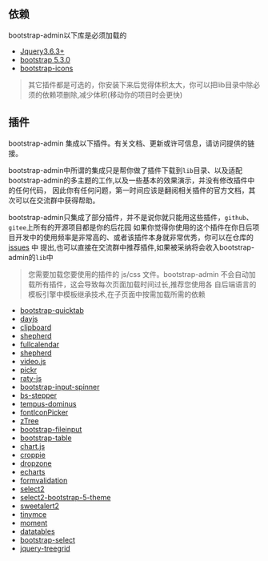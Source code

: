 ## 依赖

bootstrap-admin以下库是必须加载的

- [Jquery3.6.3+](https://github.com/jquery/jquery)
- [bootstrap 5.3.0](https://github.com/twbs/bootstrap)
- [bootstrap-icons](https://github.com/twbs/icons)

> 其它插件都是可选的，你安装下来后觉得体积太大，你可以把lib目录中除必须的依赖项删除,减少体积(移动你的项目时会更快)

## 插件

bootstrap-admin 集成以下插件。有关文档、更新或许可信息，请访问提供的链接。

bootstrap-admin中所谓的集成只是帮你做了插件下载到`lib`目录、以及适配bootstrap-admin的多主题的工作,以及一些基本的效果演示，并没有修改插件中的任何代码，
因此你有任何问题，第一时间应该是翻阅相关插件的官方文档，其次可以在交流群中获得帮助。

bootstrap-admin只集成了部分插件，并不是说你就只能用这些插件，`github`、`gitee`上所有的开源项目都是你的后花园
如果你觉得你使用的这个插件在你日后项目开发中的使用频率是非常高的、或者该插件本身就非常优秀，你可以在仓库的[issues](https://gitee.com/ajiho/bootstrap-admin/issues)
中
提出,也可以直接在交流群中推荐插件,如果被采纳将会收入bootstrap-admin的`lib`中

> 您需要加载您要使用的插件的 js/css 文件。bootstrap-admin 不会自动加载所有插件，这会导致每次页面加载时间过长,推荐您使用各
> 自后端语言的模板引擎中模板继承技术,在子页面中按需加载所需的依赖

- [bootstrap-quicktab](https://gitee.com/ajiho/bootstrap-quicktab)
- [dayjs](https://github.com/iamkun/dayjs)
- [clipboard](https://github.com/zenorocha/clipboard.js)
- [shepherd](https://github.com/shipshapecode/shepherd)
- [fullcalendar](https://github.com/fullcalendar/fullcalendar)
- [shepherd](https://github.com/shipshapecode/shepherd)
- [video.js](https://github.com/videojs/video.js)
- [pickr](https://github.com/simonwep/pickr)
- [raty-js](https://github.com/wbotelhos/raty)
- [bootstrap-input-spinner](https://github.com/shaack/bootstrap-input-spinner)
- [bs-stepper](https://github.com/Johann-S/bs-stepper)
- [tempus-dominus](https://github.com/Eonasdan/tempus-dominus)
- [fontIconPicker](https://github.com/micc83/fontIconPicker)
- [zTree](https://github.com/zTree/zTree_v3)
- [bootstrap-fileinput](https://github.com/kartik-v/bootstrap-fileinput)
- [bootstrap-table](https://github.com/wenzhixin/bootstrap-table)
- [chart.js](https://github.com/chartjs/Chart.js)
- [croppie](https://github.com/Foliotek/Croppie)
- [dropzone](https://github.com/dropzone/dropzone)
- [echarts](https://github.com/apache/echarts)
- [formvalidation](https://github.com/stevenmills/bootstrapvalidator)
- [select2](https://github.com/select2/select2)
- [select2-bootstrap-5-theme](https://github.com/apalfrey/select2-bootstrap-5-theme)
- [sweetalert2](https://github.com/sweetalert2/sweetalert2)
- [tinymce](https://github.com/tinymce/tinymce)
- [moment](https://github.com/moment/moment)
- [datatables](https://github.com/DataTables/DataTables)
- [bootstrap-select](https://github.com/snapappointments/bootstrap-select/)
- [jquery-treegrid](https://github.com/maxazan/jquery-treegrid)




